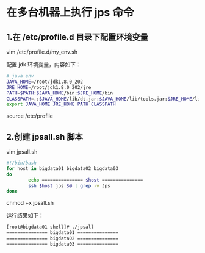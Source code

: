 # 在多台机器上执行 jps 命令 

## 1.在 /etc/profile.d 目录下配置环境变量  
vim /etc/profile.d/my_env.sh  

配置 jdk 环境变量，内容如下： 
```bash
# java env
JAVA_HOME=/root/jdk1.8.0_202
JRE_HOME=/root/jdk1.8.0_202/jre
PATH=$PATH:$JAVA_HOME/bin:$JRE_HOME/bin
CLASSPATH=.:$JAVA_HOME/lib/dt.jar:$JAVA_HOME/lib/tools.jar:$JRE_HOME/lib
export JAVA_HOME JRE_HOME PATH CLASSPATH
```

source /etc/profile 


## 2.创建 jpsall.sh 脚本 
vim jpsall.sh 
```bash
#!/bin/bash
for host in bigdata01 bigdata02 bigdata03
do
        echo =============== $host ===============
        ssh $host jps $@ | grep -v Jps
done
``` 

chmod +x jpsall.sh  

运行结果如下：  
```bash
[root@bigdata01 shell]# ./jpsall
=============== bigdata01 ===============
=============== bigdata02 ===============
=============== bigdata03 ===============
```